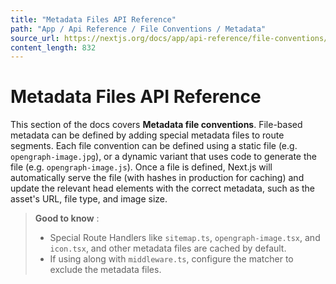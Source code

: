 ```yaml
---
title: "Metadata Files API Reference"
path: "App / Api Reference / File Conventions / Metadata"
source_url: https://nextjs.org/docs/app/api-reference/file-conventions/metadata
content_length: 832
---
```


# Metadata Files API Reference
This section of the docs covers **Metadata file conventions**. File-based metadata can be defined by adding special metadata files to route segments.
Each file convention can be defined using a static file (e.g. `opengraph-image.jpg`), or a dynamic variant that uses code to generate the file (e.g. `opengraph-image.js`).
Once a file is defined, Next.js will automatically serve the file (with hashes in production for caching) and update the relevant head elements with the correct metadata, such as the asset's URL, file type, and image size.
> **Good to know** :
>   * Special Route Handlers like `sitemap.ts`, `opengraph-image.tsx`, and `icon.tsx`, and other metadata files are cached by default.
>   * If using along with `middleware.ts`, configure the matcher to exclude the metadata files.
>
